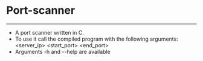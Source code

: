 # Port-scanner

---

- A port scanner written in C.
- To use it call the compiled program with the following arguments: <server_ip> <start_port> <end_port>
- Arguments -h and --help are available
